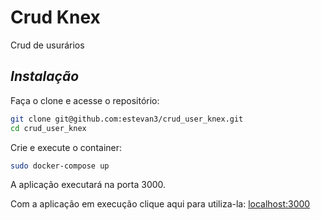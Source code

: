 # **Crud Knex**

Crud de usurários

## _Instalação_

Faça o clone e acesse o repositório:

```bash
git clone git@github.com:estevan3/crud_user_knex.git
cd crud_user_knex
```

Crie e execute o container:

```bash
sudo docker-compose up
```

A aplicação executará na porta 3000.

Com a aplicação em execução clique aqui para utiliza-la: [localhost:3000](http://localhost:3000)
